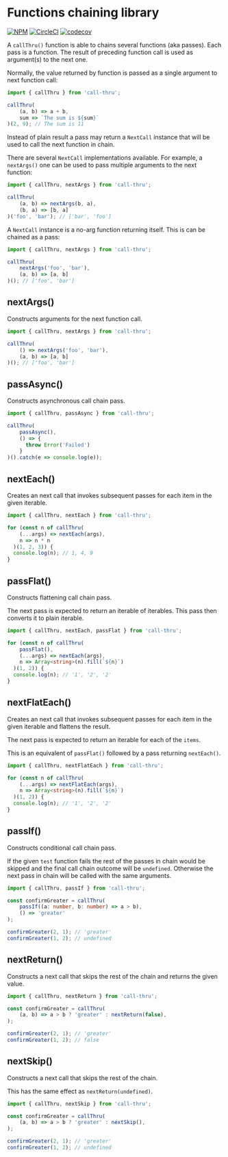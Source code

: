 Functions chaining library
==========================

[![NPM][npm-image]][npm-url]
[![CircleCI][ci-image]][ci-url]
[![codecov][codecov-image]][codecov-url]

A `callThru()` function is able to chains several functions (aka passes). Each pass is a function. The result of
preceding function call is used as argument(s) to the next one.

Normally, the value returned by function is passed as a single argument to next function call:

```TypeScript
import { callThru } from 'call-thru';

callThru(
    (a, b) => a + b,
    sum => `The sum is ${sum}`
)(2, 9); // The sum is 11
```

Instead of plain result a pass may return a `NextCall` instance that will be used to call the next function in chain.

There are several `NextCall` implementations available. For example, a `nextArgs()` one can be used to pass multiple
arguments to the next function:
```TypeScript
import { callThru, nextArgs } from 'call-thru';

callThru(
    (a, b) => nextArgs(b, a),
    (b, a) => [b, a]
)('foo', 'bar'); // ['bar', 'foo']
``` 

A `NextCall` instance is a no-arg function returning itself. This is can be chained as a pass:

```TypeScript
import { callThru, nextArgs } from 'call-thru';

callThru(
    nextArgs('foo', 'bar'),
    (a, b) => [a, b]
)(); // ['foo', 'bar']
```

[npm-image]: https://img.shields.io/npm/v/call-thru.svg
[npm-url]: https://www.npmjs.com/package/call-thru
[ci-image]:https://circleci.com/gh/surol/call-thru.svg?style=shield
[ci-url]:https://circleci.com/gh/surol/call-thru  
[codecov-image]: https://codecov.io/gh/surol/call-thru/branch/master/graph/badge.svg
[codecov-url]: https://codecov.io/gh/surol/call-thru


nextArgs()
----------

Constructs arguments for the next function call.

```TypeScript
import { callThru, nextArgs } from 'call-thru';

callThru(
    () => nextArgs('foo', 'bar'),
    (a, b) => [a, b]
)(); // ['foo', 'bar']
```


passAsync()
-----------

Constructs asynchronous call chain pass.

```TypeScript
import { callThru, passAsync } from 'call-thru';

callThru(
    passAsync(),
    () => {
      throw Error('Failed')
    }
)().catch(e => console.log(e));
```


nextEach()
----------

Creates an next call that invokes subsequent passes for each item in the given iterable.

```TypeScript
import { callThru, nextEach } from 'call-thru';

for (const n of callThru(
    (...args) => nextEach(args),
    n => n * n
  )(1, 2, 3)) {
  console.log(n); // 1, 4, 9
}
```


passFlat()
----------

Constructs flattening call chain pass.

The next pass is expected to return an iterable of iterables. This pass then converts it to plain iterable.

```TypeScript
import { callThru, nextEach, passFlat } from 'call-thru';

for (const n of callThru(
    passFlat(),
    (...args) => nextEach(args),
    n => Array<string>(n).fill(`${n}`)
  )(1, 2)) {
  console.log(n); // '1', '2', '2'
}
```


nextFlatEach()
--------------

Creates an next call that invokes subsequent passes for each item in the given iterable and flattens the result.

The next pass is expected to return an iterable for each of the `items`.

This is an equivalent of `passFlat()` followed by a pass returning `nextEach()`.

```TypeScript
import { callThru, nextFlatEach } from 'call-thru';

for (const n of callThru(
    (...args) => nextFlatEach(args),
    n => Array<string>(n).fill(`${n}`)
  )(1, 2)) {
  console.log(n); // '1', '2', '2'
}
```

passIf()
--------

Constructs conditional call chain pass.

If the given `test` function fails the rest of the passes in chain would be skipped and the final call chain outcome
will be `undefined`. Otherwise the next pass in chain will be called with the same arguments.

```TypeScript
import { callThru, passIf } from 'call-thru';

const confirmGreater = callThru(
    passIf((a: number, b: number) => a > b),
    () => 'greater'
);

confirmGreater(2, 1); // 'greater'
confirmGreater(1, 2); // undefined
```


nextReturn()
------------

Constructs a next call that skips the rest of the chain and returns the given value.

```TypeScript
import { callThru, nextReturn } from 'call-thru';

const confirmGreater = callThru(
    (a, b) => a > b ? 'greater' : nextReturn(false),
);

confirmGreater(2, 1); // 'greater'
confirmGreater(1, 2); // false
```


nextSkip()
----------

Constructs a next call that skips the rest of the chain.

This has the same effect as `nextReturn(undefined)`.

```TypeScript
import { callThru, nextSkip } from 'call-thru';

const confirmGreater = callThru(
    (a, b) => a > b ? 'greater' : nextSkip(),
);

confirmGreater(2, 1); // 'greater'
confirmGreater(1, 2); // undefined
```
